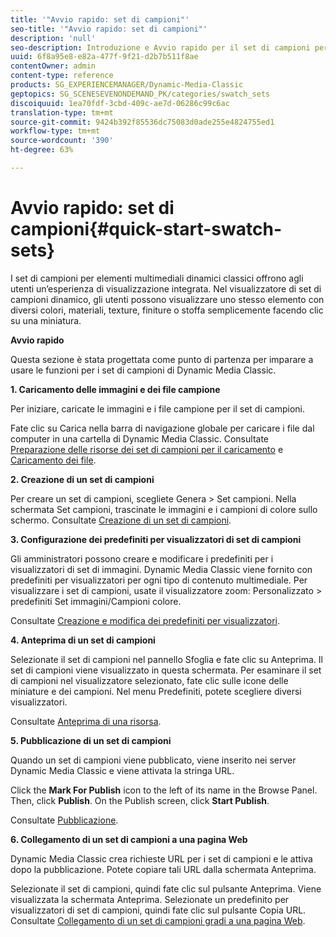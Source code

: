 ```yaml
---
title: '"Avvio rapido: set di campioni"'
seo-title: '"Avvio rapido: set di campioni"'
description: 'null'
seo-description: Introduzione e Avvio rapido per il set di campioni per consentirvi di iniziare a usare il set in breve tempo.
uuid: 6f8a95e8-e82a-477f-9f21-d2b7b511f8ae
contentOwner: admin
content-type: reference
products: SG_EXPERIENCEMANAGER/Dynamic-Media-Classic
geptopics: SG_SCENESEVENONDEMAND_PK/categories/swatch_sets
discoiquuid: 1ea70fdf-3cbd-409c-ae7d-06286c99c6ac
translation-type: tm+mt
source-git-commit: 9424b392f85536dc75083d0ade255e4824755ed1
workflow-type: tm+mt
source-wordcount: '390'
ht-degree: 63%

---
```



# Avvio rapido: set di campioni{#quick-start-swatch-sets}

I set di campioni per elementi multimediali dinamici classici offrono agli utenti un’esperienza di visualizzazione integrata. Nel visualizzatore di set di campioni dinamico, gli utenti possono visualizzare uno stesso elemento con diversi colori, materiali, texture, finiture o stoffa semplicemente facendo clic su una miniatura.

**Avvio rapido**

Questa sezione è stata progettata come punto di partenza per imparare a usare le funzioni per i set di campioni di Dynamic Media Classic.

**1. Caricamento delle immagini e dei file campione**

Per iniziare, caricate le immagini e i file campione per il set di campioni.

Fate clic su Carica nella barra di navigazione globale per caricare i file dal computer in una cartella di Dynamic Media Classic. Consultate [Preparazione delle risorse dei set di campioni per il caricamento](preparing-swatch-set-assets-upload.md#preparing-swatch-set-assets-for-upload) e [Caricamento dei file](uploading-files.md#uploading-your-files).

**2. Creazione di un set di campioni**

Per creare un set di campioni, scegliete Genera > Set campioni. Nella schermata Set campioni, trascinate le immagini e i campioni di colore sullo schermo. Consultate [Creazione di un set di campioni](creating-swatch-set.md#creating-a-swatch-set).

**3. Configurazione dei predefiniti per visualizzatori di set di campioni**

Gli amministratori possono creare e modificare i predefiniti per i visualizzatori di set di immagini. Dynamic Media Classic viene fornito con predefiniti per visualizzatori per ogni tipo di contenuto multimediale. Per visualizzare i set di campioni, usate il visualizzatore zoom: Personalizzato > predefiniti Set immagini/Campioni colore.

Consultate [Creazione e modifica dei predefiniti per visualizzatori](application-setup.md#adding-and-editing-viewer-presets).

**4. Anteprima di un set di campioni**

Selezionate il set di campioni nel pannello Sfoglia e fate clic su Anteprima. Il set di campioni viene visualizzato in questa schermata. Per esaminare il set di campioni nel visualizzatore selezionato, fate clic sulle icone delle miniature e dei campioni. Nel menu Predefiniti, potete scegliere diversi visualizzatori.

Consultate [Anteprima di una risorsa](previewing-asset.md#previewing-an-asset).

**5. Pubblicazione di un set di campioni**

Quando un set di campioni viene pubblicato, viene inserito nei server Dynamic Media Classic e viene attivata la stringa URL.

Click the **Mark For Publish** icon to the left of its name in the Browse Panel. Then, click **Publish**. On the Publish screen, click **Start Publish**.

Consultate [Pubblicazione](publishing-files.md#publishing-files).

**6. Collegamento di un set di campioni a una pagina Web**

Dynamic Media Classic crea richieste URL per i set di campioni e le attiva dopo la pubblicazione. Potete copiare tali URL dalla schermata Anteprima.

Selezionate il set di campioni, quindi fate clic sul pulsante Anteprima. Viene visualizzata la schermata Anteprima. Selezionate un predefinito per visualizzatori di set di campioni, quindi fate clic sul pulsante Copia URL. Consultate [Collegamento di un set di campioni gradi a una pagina Web](linking-swatch-set-web-page.md#linking-a-swatch-set-to-a-web-page).
